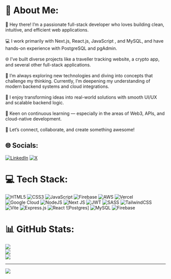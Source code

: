 
# 💫 About Me:
👋 Hey there! I’m a passionate full-stack developer who loves building clean, intuitive, and efficient web applications.<br><br>💻 I work primarily with Next.js, React.js, JavaScript , and MySQL, and have hands-on experience with PostgreSQL and pgAdmin.<br><br>🌐 I’ve built diverse projects like a traveller tracking website, a crypto app, and several other full-stack applications.<br><br>🚀 I’m always exploring new technologies and diving into concepts that challenge my thinking. Currently, I’m deepening my understanding of modern backend systems and cloud integrations.<br><br>🎯 I enjoy transforming ideas into real-world solutions with smooth UI/UX and scalable backend logic.<br><br>🧠 Keen on continuous learning — especially in the areas of Web3, APIs, and cloud-native development.<br><br>🤝 Let’s connect, collaborate, and create something awesome!


## 🌐 Socials:
[![LinkedIn](https://img.shields.io/badge/LinkedIn-%230077B5.svg?logo=linkedin&logoColor=white)](https://linkedin.com/in/samiksha-jain03) [![X](https://img.shields.io/badge/X-black.svg?logo=X&logoColor=white)](https://x.com/Samiksha03jain) 

# 💻 Tech Stack:

![HTML5](https://img.shields.io/badge/html5-%23E34F26.svg?style=for-the-badge&logo=html5&logoColor=white)
![CSS3](https://img.shields.io/badge/css3-%231572B6.svg?style=for-the-badge&logo=css3&logoColor=white) 
![JavaScript](https://img.shields.io/badge/javascript-%23323330.svg?style=for-the-badge&logo=javascript&logoColor=%23F7DF1E) ![Firebase](https://img.shields.io/badge/firebase-%23039BE5.svg?style=for-the-badge&logo=firebase)
![AWS](https://img.shields.io/badge/AWS-%23FF9900.svg?style=for-the-badge&logo=amazon-aws&logoColor=white) 
![Vercel](https://img.shields.io/badge/vercel-%23000000.svg?style=for-the-badge&logo=vercel&logoColor=white) 
![Google Cloud](https://img.shields.io/badge/GoogleCloud-%234285F4.svg?style=for-the-badge&logo=google-cloud&logoColor=white)
![NodeJS](https://img.shields.io/badge/node.js-6DA55F?style=for-the-badge&logo=node.js&logoColor=white)
![Next JS](https://img.shields.io/badge/Next-black?style=for-the-badge&logo=next.js&logoColor=white) 
![JWT](https://img.shields.io/badge/JWT-black?style=for-the-badge&logo=JSON%20web%20tokens) 
![SASS](https://img.shields.io/badge/SASS-hotpink.svg?style=for-the-badge&logo=SASS&logoColor=white) 
![TailwindCSS](https://img.shields.io/badge/tailwindcss-%2338B2AC.svg?style=for-the-badge&logo=tailwind-css&logoColor=white)  ![Vite](https://img.shields.io/badge/vite-%23646CFF.svg?style=for-the-badge&logo=vite&logoColor=white)
![Express.js](https://img.shields.io/badge/express.js-%23404d59.svg?style=for-the-badge&logo=express&logoColor=%2361DAFB) 
![React](https://img.shields.io/badge/react-%2320232a.svg?style=for-the-badge&logo=react&logoColor=%2361DAFB)
![Postgres]
![MySQL](https://img.shields.io/badge/mysql-4479A1.svg?style=for-the-badge&logo=mysql&logoColor=white)
![Firebase](https://img.shields.io/badge/firebase-a08021?style=for-the-badge&logo=firebase&logoColor=ffcd34) 



# 📊 GitHub Stats:
![](https://github-readme-stats.vercel.app/api?username=Samikshajn03&theme=dark&hide_border=false&include_all_commits=false&count_private=false)<br/>
![](https://nirzak-streak-stats.vercel.app/?user=Samikshajn03&theme=dark&hide_border=false)<br/>
![](https://github-readme-stats.vercel.app/api/top-langs/?username=Samikshajn03&theme=dark&hide_border=false&include_all_commits=false&count_private=false&layout=compact)

---
[![](https://visitcount.itsvg.in/api?id=Samikshajn03&icon=0&color=0)](https://visitcount.itsvg.in)

<!-- Proudly created with GPRM ( https://gprm.itsvg.in ) -->
